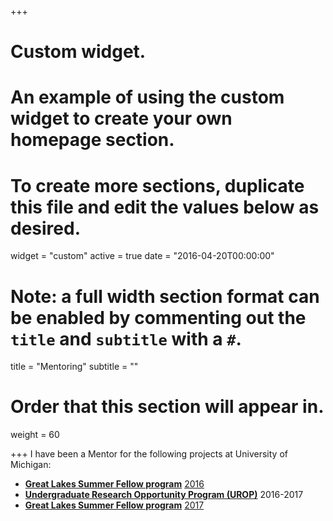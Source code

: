 +++
# Custom widget.
# An example of using the custom widget to create your own homepage section.
# To create more sections, duplicate this file and edit the values below as desired.
widget = "custom"
active = true
date = "2016-04-20T00:00:00"

# Note: a full width section format can be enabled by commenting out the `title` and `subtitle` with a `#`.
title = "Mentoring"
subtitle = ""

# Order that this section will appear in.
weight = 60

+++
I have been a Mentor for the following projects at University of Michigan:

- [**Great Lakes Summer Fellow program**](https://ciglr.seas.umich.edu/opportunities/student-fellowships/) [2016](https://ciglr.seas.umich.edu/opportunities/student-fellowships/past-summer-fellows/2016-summer-fellows/)
- [**Undergraduate Research Opportunity Program (UROP)**](https://lsa.umich.edu/urop) 2016-2017
- [**Great Lakes Summer Fellow program**](https://ciglr.seas.umich.edu/opportunities/student-fellowships/) [2017](https://ciglr.seas.umich.edu/opportunities/student-fellowships/past-summer-fellows/2017-summer-fellows/)

